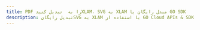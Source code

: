 ---title: PDF را به  تبدیل کنیدXLAM، SVG به XLAM مبدل رایگان یا GO SDKdescription: تبدیل رایگانSVG به XLAM با استفاده از GO Cloud APIs & SDK همچنین اسناد PDF را در Cloud ایجاد، ویرایش و رندر کنید.---